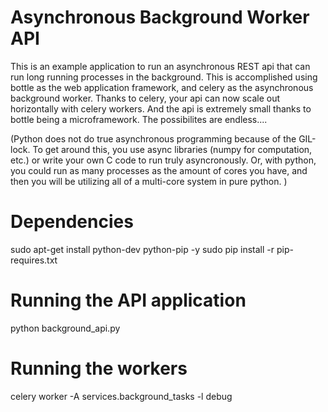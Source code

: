 Asynchronous Background Worker API
=====================================

This is an example application to run an asynchronous REST api that can run long running processes in the background. This is accomplished using bottle as the web application framework, and celery as the asynchronous background worker. Thanks to celery, your api can now scale out horizontally with celery workers. And the api is extremely small thanks to bottle being a microframework. The possibilites are endless....

(Python does not do true asynchronous programming because of the GIL-lock. To get around this, you use async libraries (numpy for computation, etc.) or write your own C code to run truly asyncronously. Or, with python, you could run as many processes as the amount of cores you have, and then you will be utilizing all of a multi-core system in pure python. )  


Dependencies
==============
sudo apt-get install python-dev python-pip -y
sudo pip install -r pip-requires.txt



Running the API application
===========================
python background_api.py


Running the workers
===========================
celery worker -A services.background_tasks -l debug

